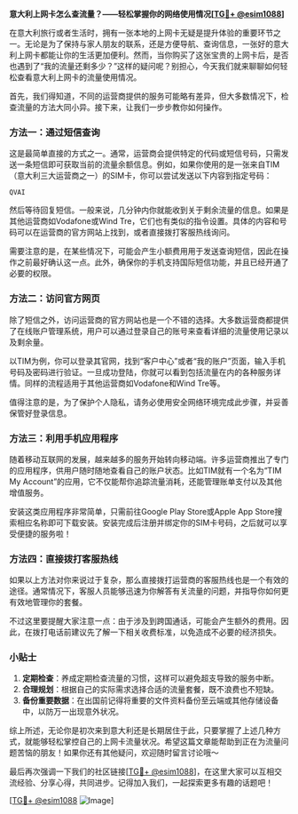 **意大利上网卡怎么查流量？——轻松掌握你的网络使用情况[[TG💪+ @esim1088](https://t.me/s/esim1088)]**

在意大利旅行或者生活时，拥有一张本地的上网卡无疑是提升体验的重要环节之一。无论是为了保持与家人朋友的联系，还是方便导航、查询信息，一张好的意大利上网卡都能让你的生活更加便利。然而，当你购买了这张宝贵的上网卡后，是否也遇到了“我的流量还剩多少？”这样的疑问呢？别担心，今天我们就来聊聊如何轻松查看意大利上网卡的流量使用情况。

首先，我们得知道，不同的运营商提供的服务可能略有差异，但大多数情况下，检查流量的方法大同小异。接下来，让我们一步步教你如何操作。

### 方法一：通过短信查询

这是最简单直接的方式之一。通常，运营商会提供特定的代码或短信号码，只需发送一条短信即可获取当前的流量余额信息。例如，如果你使用的是一张来自TIM（意大利三大运营商之一）的SIM卡，你可以尝试发送以下内容到指定号码：

```
QVAI
```

然后等待回复短信。一般来说，几分钟内你就能收到关于剩余流量的信息。如果是其他运营商如Vodafone或Wind Tre，它们也有类似的指令设置。具体的内容和号码可以在运营商的官方网站上找到，或者直接拨打客服热线询问。

需要注意的是，在某些情况下，可能会产生小额费用用于发送查询短信，因此在操作之前最好确认这一点。此外，确保你的手机支持国际短信功能，并且已经开通了必要的权限。

### 方法二：访问官方网页

除了短信之外，访问运营商的官方网站也是一个不错的选择。大多数运营商都提供了在线账户管理系统，用户可以通过登录自己的账号来查看详细的流量使用记录以及剩余量。

以TIM为例，你可以登录其官网，找到“客户中心”或者“我的账户”页面，输入手机号码及密码进行验证。一旦成功登陆，你就可以看到包括流量在内的各种服务详情。同样的流程适用于其他运营商如Vodafone和Wind Tre等。

值得注意的是，为了保护个人隐私，请务必使用安全网络环境完成此步骤，并妥善保管好登录信息。

### 方法三：利用手机应用程序

随着移动互联网的发展，越来越多的服务开始转向移动端。许多运营商推出了专门的应用程序，供用户随时随地查看自己的账户状态。比如TIM就有一个名为“TIM My Account”的应用，它不仅能帮你追踪流量消耗，还能管理账单支付以及其他增值服务。

安装这类应用程序非常简单，只需前往Google Play Store或Apple App Store搜索相应名称即可下载安装。安装完成后注册并绑定你的SIM卡号码，之后就可以享受便捷的服务啦！

### 方法四：直接拨打客服热线

如果以上方法对你来说过于复杂，那么直接拨打运营商的客服热线也是一个有效的途径。通常情况下，客服人员能够迅速为你解答有关流量的问题，并指导你如何更有效地管理你的套餐。

不过这里要提醒大家注意一点：由于涉及到跨国通话，可能会产生额外的费用。因此，在拨打电话前建议先了解一下相关收费标准，以免造成不必要的经济损失。

### 小贴士

1. **定期检查**：养成定期检查流量的习惯，这样可以避免超支导致的服务中断。
2. **合理规划**：根据自己的实际需求选择合适的流量套餐，既不浪费也不短缺。
3. **备份重要数据**：在出国前记得将重要的文件资料备份至云端或其他存储设备中，以防万一出现意外状况。

综上所述，无论你是初次来到意大利还是长期居住于此，只要掌握了上述几种方式，就能够轻松掌控自己的上网卡流量状况。希望这篇文章能帮助到正在为流量问题苦恼的朋友！如果你还有其他疑问，欢迎随时留言讨论哦～

最后再次强调一下我们的社区链接[[TG💪+ @esim1088](https://t.me/s/esim1088)]，在这里大家可以互相交流经验、分享心得，共同进步。记得加入我们，一起探索更多有趣的话题吧！

[[TG💪+ @esim1088](https://t.me/s/esim1088) ![Image](https://i.postimg.cc/4NQfJmqS/Snipaste-2025-05-13-00-14-12.png)]
